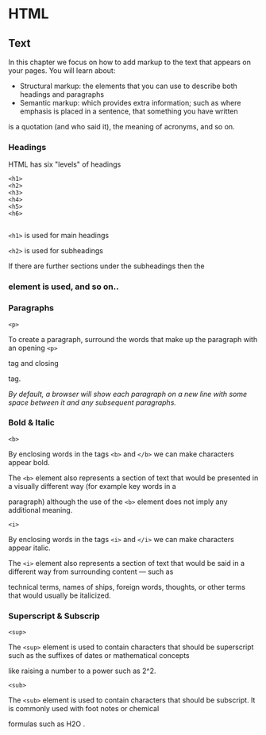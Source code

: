 # HTML

## Text

In this chapter we focus on how to add markup to the text that appears on your pages. You will learn about:

* Structural markup: the elements that you can use to describe both headings and paragraphs
* Semantic markup: which provides extra information; such  as where emphasis is placed in a sentence, that something  you have written 

is a quotation (and who said it), the meaning of acronyms, and so on.

### Headings

HTML has six "levels" of headings
``` 
<h1>
<h2>
<h3>
<h4>
<h5>
<h6>
 
```

```<h1>``` is used for main headings

```<h2>``` is used for subheadings

If there are further sections  under the subheadings then the <h3> element is used, and so on..

### Paragraphs

``` <p> ```

To create a paragraph, surround  the words that make up the  paragraph with an opening ```<p>```

tag and closing </p> tag.

*By default, a browser will show each paragraph on a new line with some space between it and any subsequent paragraphs.*

### Bold & Italic

```<b>```

By enclosing words in the tags ```<b>``` and ```</b>``` we can make characters appear bold.

The ```<b>``` element also represents a section of text that would be presented in a visually different way (for example key words in a 

paragraph) although the use of the ```<b>``` element does not imply any additional meaning.

```<i>```

By enclosing words in the tags ```<i>``` and ```</i>``` we can make characters appear italic.

The ```<i>``` element also represents a section of text that would be said in a different way from surrounding content — such as 

technical terms, names of ships, foreign words, thoughts, or other terms that would usually be italicized.

### Superscript & Subscrip

```<sup>```

The ```<sup>``` element is used to contain characters that should be superscript such as the suffixes of dates or mathematical concepts

 like raising a number to a power such as 2^2.

```<sub>```

The ```<sub>``` element is used to  contain characters that should be subscript. It is commonly used with foot notes or chemical 

formulas such as H2O .


